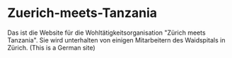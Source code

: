 # Zuerich-meets-Tanzania
Das ist die Website für die Wohltätigkeitsorganisation "Zürich meets Tanzania". Sie wird unterhalten von einigen Mitarbeitern des Waidspitals in Zürich. (This is a German site)
